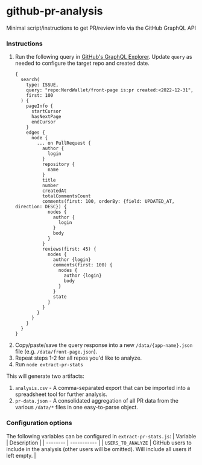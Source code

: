 # github-pr-analysis
Minimal script/instructions to get PR/review info via the GitHub GraphQL API


### Instructions
1. Run the following query in [GitHub's GraphQL Explorer](https://docs.github.com/en/graphql/overview/explorer). Update `query` as needed to configure the target repo and created date.
	```
	{
	  search(
	    type: ISSUE,
	    query: "repo:NerdWallet/front-page is:pr created:<2022-12-31",
	    first: 100
	  ) {
	    pageInfo {
	      startCursor
	      hasNextPage
	      endCursor
	    }
	    edges {
	      node {
	        ... on PullRequest {
	          author {
	            login
	          }
	          repository {
	            name
	          }
	          title
	          number
	          createdAt
	          totalCommentsCount
	          comments(first: 100, orderBy: {field: UPDATED_AT, direction: DESC}) {
	            nodes {
	              author {
	                login
	              }
	              body
	            }
	          }
	          reviews(first: 45) {
	            nodes {
	              author {login}
	              comments(first: 100) {
	                nodes {
	                  author {login}
	                  body
	                }
	              }
	              state
	            }
	          }
	        }
	      }
	    }
	  }
	}
	```
1. Copy/paste/save the query response into a new `/data/{app-name}.json` file (e.g. `/data/front-page.json`).
1. Repeat steps 1-2 for all repos you'd like to analyze.
1. Run `node extract-pr-stats`

This will generate two artifacts:
1. `analysis.csv` - A comma-separated export that can be imported into a spreadsheet tool for further analysis.
1. `pr-data.json` - A consolidated aggregation of all PR data from the various `/data/*` files in one easy-to-parse object.

### Configuration options
The following variables can be configured in `extract-pr-stats.js`:
| Variable | Description |
| -------- | ----------- |
| `USERS_TO_ANALYZE` | GitHub users to include in the analysis (other users will be omitted). Will include all users if left empty. |
